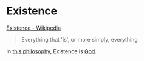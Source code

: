# Existence

<a href="https://en.wikipedia.org/wiki/Existence" target="_blank">Existence - Wikipedia</a>

> Everything that 'is', or more simply, everything

In [this philosophy](./this-philosophy.md), Existence is [God](./god.md).
